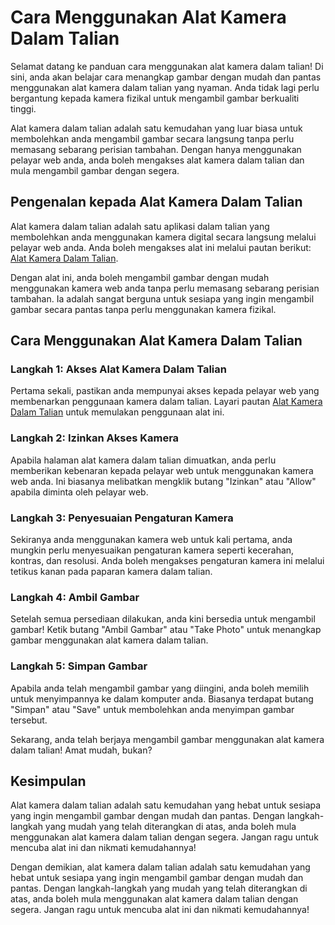 Cara Menggunakan Alat Kamera Dalam Talian
=========================================

Selamat datang ke panduan cara menggunakan alat kamera dalam talian! Di sini, anda akan belajar cara menangkap gambar dengan mudah dan pantas menggunakan alat kamera dalam talian yang nyaman. Anda tidak lagi perlu bergantung kepada kamera fizikal untuk mengambil gambar berkualiti tinggi.

Alat kamera dalam talian adalah satu kemudahan yang luar biasa untuk membolehkan anda mengambil gambar secara langsung tanpa perlu memasang sebarang perisian tambahan. Dengan hanya menggunakan pelayar web anda, anda boleh mengakses alat kamera dalam talian dan mula mengambil gambar dengan segera.

Pengenalan kepada Alat Kamera Dalam Talian
------------------------------------------

Alat kamera dalam talian adalah satu aplikasi dalam talian yang membolehkan anda menggunakan kamera digital secara langsung melalui pelayar web anda. Anda boleh mengakses alat ini melalui pautan berikut: [Alat Kamera Dalam Talian](https://www.onlinecalculatorsfree.com/ms/tools/camera.html).

Dengan alat ini, anda boleh mengambil gambar dengan mudah menggunakan kamera web anda tanpa perlu memasang sebarang perisian tambahan. Ia adalah sangat berguna untuk sesiapa yang ingin mengambil gambar secara pantas tanpa perlu menggunakan kamera fizikal.

Cara Menggunakan Alat Kamera Dalam Talian
-----------------------------------------

### Langkah 1: Akses Alat Kamera Dalam Talian

Pertama sekali, pastikan anda mempunyai akses kepada pelayar web yang membenarkan penggunaan kamera dalam talian. Layari pautan [Alat Kamera Dalam Talian](https://www.onlinecalculatorsfree.com/ms/tools/camera.html) untuk memulakan penggunaan alat ini.

### Langkah 2: Izinkan Akses Kamera

Apabila halaman alat kamera dalam talian dimuatkan, anda perlu memberikan kebenaran kepada pelayar web untuk menggunakan kamera web anda. Ini biasanya melibatkan mengklik butang "Izinkan" atau "Allow" apabila diminta oleh pelayar web.

### Langkah 3: Penyesuaian Pengaturan Kamera

Sekiranya anda menggunakan kamera web untuk kali pertama, anda mungkin perlu menyesuaikan pengaturan kamera seperti kecerahan, kontras, dan resolusi. Anda boleh mengakses pengaturan kamera ini melalui tetikus kanan pada paparan kamera dalam talian.

### Langkah 4: Ambil Gambar

Setelah semua persediaan dilakukan, anda kini bersedia untuk mengambil gambar! Ketik butang "Ambil Gambar" atau "Take Photo" untuk menangkap gambar menggunakan alat kamera dalam talian.

### Langkah 5: Simpan Gambar

Apabila anda telah mengambil gambar yang diingini, anda boleh memilih untuk menyimpannya ke dalam komputer anda. Biasanya terdapat butang "Simpan" atau "Save" untuk membolehkan anda menyimpan gambar tersebut.

Sekarang, anda telah berjaya mengambil gambar menggunakan alat kamera dalam talian! Amat mudah, bukan?

Kesimpulan
----------

Alat kamera dalam talian adalah satu kemudahan yang hebat untuk sesiapa yang ingin mengambil gambar dengan mudah dan pantas. Dengan langkah-langkah yang mudah yang telah diterangkan di atas, anda boleh mula menggunakan alat kamera dalam talian dengan segera. Jangan ragu untuk mencuba alat ini dan nikmati kemudahannya!

Dengan demikian, alat kamera dalam talian adalah satu kemudahan yang hebat untuk sesiapa yang ingin mengambil gambar dengan mudah dan pantas. Dengan langkah-langkah yang mudah yang telah diterangkan di atas, anda boleh mula menggunakan alat kamera dalam talian dengan segera. Jangan ragu untuk mencuba alat ini dan nikmati kemudahannya!